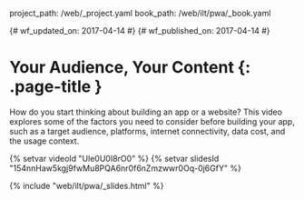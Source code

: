project_path: /web/_project.yaml book_path: /web/ilt/pwa/_book.yaml

{# wf_updated_on: 2017-04-14 #} {# wf_published_on: 2017-04-14 #}

# Your Audience, Your Content {: .page-title }

How do you start thinking about building an app or a website? This video explores some of the factors you need to consider before building your app, such as a target audience, platforms, internet connectivity, data cost, and the usage context.

{% setvar videoId "Ule0U0I8rO0" %} {% setvar slidesId "154nnHaw5kgj9fwMu8PQA6nr0f6nZmzwwr0Oq-0j6GfY" %}

{% include "web/ilt/pwa/_slides.html" %}